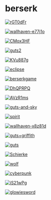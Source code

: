 # berserk

<a href="rGT0dFr.jpeg"><img alt="rGT0dFr" src="rGT0dFr.jpeg"></a>

<a href="wallhaven-e77j1o.jpg"><img alt="wallhaven-e77j1o" src="wallhaven-e77j1o.jpg"></a>

<a href="CMox3HF.jpeg"><img alt="CMox3HF" src="CMox3HF.jpeg"></a>

<a href="guts2.png"><img alt="guts2" src="guts2.png"></a>

<a href="KVu887g.jpeg"><img alt="KVu887g" src="KVu887g.jpeg"></a>

<a href="eclipse.jpg"><img alt="eclipse" src="eclipse.jpg"></a>

<a href="berserkgame.jpg"><img alt="berserkgame" src="berserkgame.jpg"></a>

<a href="DhQPRPQ.jpeg"><img alt="DhQPRPQ" src="DhQPRPQ.jpeg"></a>

<a href="AVzR1ms.jpeg"><img alt="AVzR1ms" src="AVzR1ms.jpeg"></a>

<a href="guts-and-sky.jpg"><img alt="guts-and-sky" src="guts-and-sky.jpg"></a>

<a href="spirit.jpg"><img alt="spirit" src="spirit.jpg"></a>

<a href="wallhaven-x8z81d.png"><img alt="wallhaven-x8z81d" src="wallhaven-x8z81d.png"></a>

<a href="guts+griffith.jpg"><img alt="guts+griffith" src="guts+griffith.jpg"></a>

<a href="guts.png"><img alt="guts" src="guts.png"></a>

<a href="Schierke.jpg"><img alt="Schierke" src="Schierke.jpg"></a>

<a href="wolf.jpg"><img alt="wolf" src="wolf.jpg"></a>

<a href="cyberpunk.jpg"><img alt="cyberpunk" src="cyberpunk.jpg"></a>

<a href="iS21wPg.jpeg"><img alt="iS21wPg" src="iS21wPg.jpeg"></a>

<a href="glowiesword.jpg"><img alt="glowiesword" src="glowiesword.jpg"></a>

